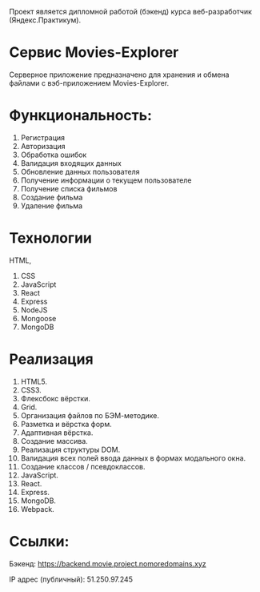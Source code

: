 Проект является дипломной работой (бэкенд) курса веб-разработчик (Яндекс.Практикум).

# Сервис Movies-Explorer

Cерверное приложение предназначено для хранения и обмена файлами с вэб-приложением Movies-Explorer.

# Функциональность:
1.	Регистрация
2.	Авторизация
3. Обработка ошибок
4. Валидация входящих данных
5. Обновление данных пользователя
6. Получение информации о текущем пользователе
7. Получение списка фильмов
8. Создание фильма
9. Удаление фильма

# Технологии
HTML,
1. CSS
2. JavaScript
3. React
4. Express
5. NodeJS
6. Mongoose
7. MongoDB

# Реализация
1.	HTML5.
2.	CSS3.
3.	Флексбокс вёрстки.
4.	Grid.
5.	Организация файлов по БЭМ-методике.
6.	Разметка и вёрстка форм.
7.	Адаптивная вёрстка.
8.	Создание массива.
9.	Реализация структуры DOM.
10.	Валидация всех полей ввода данных в формах модального окна.
11.	Создание классов / псевдоклассов.
12.	JavaScript.
13.	React.
14.	Express.
15.	MongoDB.
16.	Webpack.

# Ссылки:

Бэкенд:
https://backend.movie.project.nomoredomains.xyz 

IP адрес (публичный):
51.250.97.245
